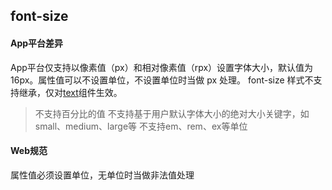 ## font-size


<!-- CSSJSON.font-size.description -->

<!-- CSSJSON.font-size.syntax -->

<!-- CSSJSON.font-size.values -->

<!-- CSSJSON.font-size.defaultValue -->

<!-- CSSJSON.font-size.unixTags -->

<!-- CSSJSON.font-size.compatibility -->

<!-- CSSJSON.font-size.example -->

#### App平台差异
App平台仅支持以像素值（px）和相对像素值（rpx）设置字体大小，默认值为16px。属性值可以不设置单位，不设置单位时当做 px 处理。
font-size 样式不支持继承，仅对[text](../component/text.md)组件生效。
> 不支持百分比的值
> 不支持基于用户默认字体大小的绝对大小关键字，如small、medium、large等
> 不支持em、rem、ex等单位

#### Web规范
属性值必须设置单位，无单位时当做非法值处理

<!-- CSSJSON.font-size.reference -->
